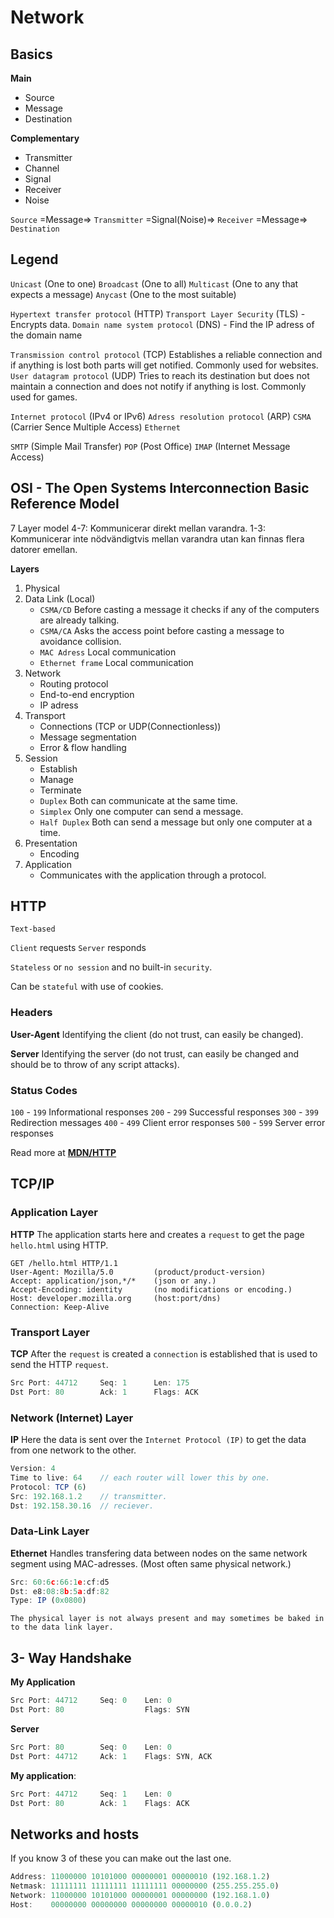 # Network

## Basics

**Main**

- Source
- Message
- Destination

**Complementary**

- Transmitter
- Channel
- Signal
- Receiver
- Noise

`Source` =Message=> `Transmitter` =Signal(Noise)=> `Receiver` =Message=> `Destination`

## Legend

`Unicast` (One to one)
`Broadcast` (One to all)
`Multicast` (One to any that expects a message)
`Anycast` (One to the most suitable)

`Hypertext transfer protocol` (HTTP)
`Transport Layer Security` (TLS) - Encrypts data.
`Domain name system protocol` (DNS) - Find the IP adress of the domain name

`Transmission control protocol` (TCP)
Establishes a reliable connection and if anything is lost both parts will get notified.
Commonly used for websites.
`User datagram protocol` (UDP)
Tries to reach its destination but does not maintain a connection and does not notify if anything is lost.
Commonly used for games.

`Internet protocol` (IPv4 or IPv6)
`Adress resolution protocol` (ARP)
`CSMA` (Carrier Sence Multiple Access)
`Ethernet`

`SMTP` (Simple Mail Transfer)
`POP` (Post Office)
`IMAP` (Internet Message Access)

## OSI - The Open Systems Interconnection Basic Reference Model

7 Layer model
4-7: Kommunicerar direkt mellan varandra.
1-3: Kommunicerar inte nödvändigtvis mellan varandra utan kan finnas flera datorer emellan.

**Layers**

1. Physical
2. Data Link (Local)
   - `CSMA/CD` Before casting a message it checks if any of the computers are already talking.
   - `CSMA/CA` Asks the access point before casting a message to avoidance collision.
   - `MAC Adress` Local communication
   - `Ethernet frame` Local communication
3. Network
   - Routing protocol
   - End-to-end encryption
   - IP adress
4. Transport
   - Connections (TCP or UDP(Connectionless))
   - Message segmentation
   - Error & flow handling
5. Session
   - Establish
   - Manage
   - Terminate
   - `Duplex` Both can communicate at the same time.
   - `Simplex` Only one computer can send a message.
   - `Half Duplex` Both can send a message but only one computer at a time.
6. Presentation
   - Encoding
7. Application
   - Communicates with the application through a protocol.

## HTTP

`Text-based`

`Client` requests
`Server` responds

`Stateless` or `no session` and no built-in `security`.

Can be `stateful` with use of cookies.

### Headers

**User-Agent**
Identifying the client (do not trust, can easily be changed).

**Server**
Identifying the server (do not trust, can easily be changed and should be to throw of any script attacks).

### Status Codes

`100` - `199` Informational responses
`200` - `299` Successful responses
`300` - `399` Redirection messages
`400` - `499` Client error responses
`500` - `599` Server error responses

Read more at **[MDN/HTTP](https://developer.mozilla.org/en-US/docs/Web/HTTP)**

## TCP/IP

### Application Layer

**HTTP**
The application starts here and creates a `request` to get the page `hello.html` using HTTP.

```http
GET /hello.html HTTP/1.1
User-Agent: Mozilla/5.0         (product/product-version)
Accept: application/json,*/*    (json or any.)
Accept-Encoding: identity       (no modifications or encoding.)
Host: developer.mozilla.org     (host:port/dns)
Connection: Keep-Alive
```

### Transport Layer

**TCP**
After the `request` is created a `connection` is established that is used to send the HTTP `request`.

```js
Src Port: 44712     Seq: 1      Len: 175
Dst Port: 80        Ack: 1      Flags: ACK
```

### Network (Internet) Layer

**IP**
Here the data is sent over the `Internet Protocol (IP)` to get the data from one network to the other.

```js
Version: 4
Time to live: 64    // each router will lower this by one.
Protocol: TCP (6)
Src: 192.168.1.2    // transmitter.
Dst: 192.158.30.16  // reciever.
```

### Data-Link Layer

**Ethernet**
Handles transfering data between nodes on the same network segment using MAC-adresses. (Most often same physical network.)

```js
Src: 60:6c:66:1e:cf:d5
Dst: e8:08:8b:5a:df:82
Type: IP (0x0800)
```

`The physical layer is not always present and may sometimes be baked in to the data link layer.`

## 3- Way Handshake

**My Application**

```js
Src Port: 44712     Seq: 0    Len: 0
Dst Port: 80                  Flags: SYN
```

**Server**

```js
Src Port: 80        Seq: 0    Len: 0
Dst Port: 44712     Ack: 1    Flags: SYN, ACK
```

**My application**:

```js
Src Port: 44712     Seq: 1    Len: 0
Dst Port: 80        Ack: 1    Flags: ACK
```

## Networks and hosts

If you know 3 of these you can make out the last one.

```js
Address: 11000000 10101000 00000001 00000010 (192.168.1.2)
Netmask: 11111111 11111111 11111111 00000000 (255.255.255.0)
Network: 11000000 10101000 00000001 00000000 (192.168.1.0)
Host:    00000000 00000000 00000000 00000010 (0.0.0.2)
```
